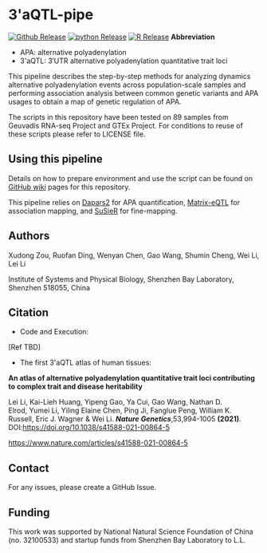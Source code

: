 # 3'aQTL-pipe

[![Github Release](https://img.shields.io/badge/release-v2.1-brightgreen)](https://github.com/3UTR/3aQTL-pipe)
[![python Release](https://img.shields.io/badge/python-3.8-brightgreen)](https://www.python.org/downloads/)
[![R Release](https://img.shields.io/badge/R-3.6.3-brightgreen)](https://cran.r-project.org/)
**Abbreviation** 
* APA: alternative polyadenylation
* 3'aQTL: 3′UTR alternative polyadenylation quantitative trait loci

This pipeline describes the step-by-step methods for analyzing dynamics alternative polyadenylation events across population-scale samples and performing association analysis between common genetic variants and APA usages to obtain a map of genetic regulation of APA. 

The scripts in this repository have been tested on 89 samples from Geuvadis RNA-seq Project and GTEx Project.
For conditions to reuse of these scripts please refer to LICENSE file.

## Using this pipeline
Details on how to prepare environment and use the script can be found on [GitHub wiki](https://github.com/3UTR/3aQTL-pipe/wiki) pages for this repository.

This pipeline relies on [Dapars2](https://github.com/3UTR/DaPars2) for APA quantification, [Matrix-eQTL](http://www.bios.unc.edu/research/genomic_software/Matrix_eQTL/) for association mapping, and [SuSieR](https://github.com/stephenslab/susieR![image](https://user-images.githubusercontent.com/10413520/160762171-0a0e0d3c-f3ee-43a5-8b12-0920eba2dfac.png)
) for fine-mapping.

## Authors

Xudong Zou, Ruofan Ding, Wenyan Chen, Gao Wang, Shumin Cheng, Wei Li, Lei Li

Institute of Systems and Physical Biology, Shenzhen Bay Laboratory, Shenzhen 518055, China

## Citation
* Code and Execution:

[Ref TBD]

* The first 3'aQTL atlas of human tissues:

**An atlas of alternative polyadenylation quantitative trait loci contributing to complex trait and disease heritability**

Lei Li, Kai-Lieh Huang, Yipeng Gao, Ya Cui, Gao Wang, Nathan D. Elrod, Yumei Li, Yiling Elaine Chen, Ping Ji, Fanglue Peng, William K. Russell, Eric J. Wagner & Wei Li. ***Nature Genetics***,53,994-1005 **(2021)**. DOI:https://doi.org/10.1038/s41588-021-00864-5

https://www.nature.com/articles/s41588-021-00864-5

## Contact
For any issues, please create a GitHub Issue.

## Funding
This work was supported by National Natural Science Foundation of China (no. 32100533) and startup funds from Shenzhen Bay Laboratory to L.L.
